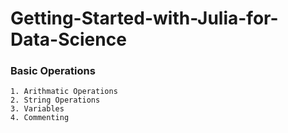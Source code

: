 # Getting-Started-with-Julia-for-Data-Science

### Basic Operations
```
1. Arithmatic Operations
2. String Operations
3. Variables
4. Commenting
```

